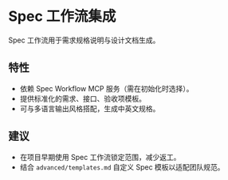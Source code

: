 # Spec 工作流集成

Spec 工作流用于需求规格说明与设计文档生成。

## 特性

- 依赖 Spec Workflow MCP 服务（需在初始化时选择）。
- 提供标准化的需求、接口、验收项模板。
- 可与多语言输出风格搭配，生成中英文规格。

## 建议

- 在项目早期使用 Spec 工作流锁定范围，减少返工。
- 结合 `advanced/templates.md` 自定义 Spec 模板以适配团队规范。
